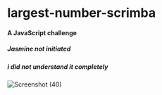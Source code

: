 # largest-number-scrimba
#### A JavaScript challenge
##### Jasmine not initiated
##### i did not understand it completely

![Screenshot (40)](https://user-images.githubusercontent.com/85759426/141653257-dbc359c3-9689-44a0-bbbe-466e54dd178b.png)
